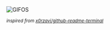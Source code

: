 <div align="justify">
<picture>
    <source media="(prefers-color-scheme: dark)" srcset="https://i.ibb.co/mFYdB9mD/output-gif.gif">
    <source media="(prefers-color-scheme: light)" srcset="https://i.ibb.co/mFYdB9mD/output-gif.gif">
    <img alt="GIFOS" src="https://i.ibb.co/mFYdB9mD/output-gif.gif">
</picture>

<sub><i>inspired from [x0rzavi/github-readme-terminal](https://github.com/x0rzavi/github-readme-terminal)</i></sub>

</div>

<!-- Image deletion URL: https://ibb.co/3Y8Vspwr/129fe1ed59cb054a526f361d7c93f3e7 -->